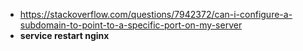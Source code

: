 - https://stackoverflow.com/questions/7942372/can-i-configure-a-subdomain-to-point-to-a-specific-port-on-my-server
- **service restart nginx**
